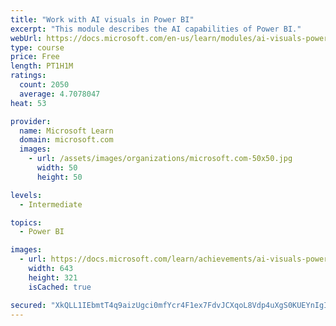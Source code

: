 ```yaml
---
title: "Work with AI visuals in Power BI"
excerpt: "This module describes the AI capabilities of Power BI."
webUrl: https://docs.microsoft.com/en-us/learn/modules/ai-visuals-power-bi/
type: course
price: Free
length: PT1H1M
ratings:
  count: 2050
  average: 4.7078047
heat: 53

provider:
  name: Microsoft Learn
  domain: microsoft.com
  images:
    - url: /assets/images/organizations/microsoft.com-50x50.jpg
      width: 50
      height: 50

levels:
  - Intermediate

topics:
  - Power BI

images:
  - url: https://docs.microsoft.com/learn/achievements/ai-visuals-power-bi-social.png
    width: 643
    height: 321
    isCached: true

secured: "XkQLL1IEbmtT4q9aizUgci0mfYcr4F1ex7FdvJCXqoL8Vdp4uXgS0KUEYnIgId/iyOdqzQzePzRKq2Cawry3H2/XwdoYMWDStN3tVkcpj1exAx5f4TqIfiL9JDvdxozrsek3eZnqf0zDj68zSIqk0Z1XN4AxmxQuPSjPTlJK1AVFR4UX6rp3/aDV+W/OpbWDiL3HuelsJPya0w1WfGLPp7mkexuOb43RXg97xH0Tb+N6jb8Qzj1HWNv+JHioGbuNQF9UYxXNBOzRPll8Ks11vVNxJs56fF8d262kqWBo3UrAoUtfXBP15vWMQ83m5fc/qL9r/QO/i4nklgB3dUCIhS80lIUpfPviMa0TX14NAh0iqJD86PI3pHa2kMZKYp5xrC9h4zTso6R48SRk0ka0cFXYpvWwlztSLdzKeduYquQ=;oie6LhEI93+WvFeC9COK5Q=="
---
```


